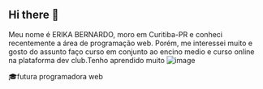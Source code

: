 ## Hi there 👋

Meu nome é ERIKA BERNARDO, moro em Curitiba-PR e conheci recentemente a área de programação web. Porém, me interessei muito e gosto do assunto faço curso em conjunto ao encino medio e curso online na plataforma dev club.Tenho aprendido muito 
![image](https://github.com/user-attachments/assets/725491e8-b2d2-43d7-aba0-b95041b3a18f)




🎓futura programadora web 
